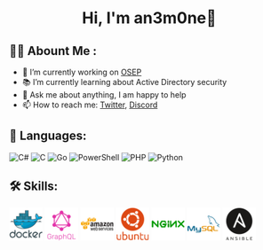 <h1 align="center">Hi, I'm an3m0ne👋</h1>

## 💁‍♂️ Abount Me :
- 🔭 I’m currently working on [OSEP](https://www.offensive-security.com/pen300-osep/)
- 📚 I’m currently learning about Active Directory security
- 💬 Ask me about anything, I am happy to help
- 📫 How to reach me: [Twitter](https://twitter.com/an3m0ne_635), [Discord](https://discordapp.com/users/806811327477579796)

## 📝 Languages:
 ![C#](https://img.shields.io/badge/c%23-%23239120.svg?style=plastic&logo=c-sharp&logoColor=white)
 ![C](https://img.shields.io/badge/c-%2300599C.svg?style=for-plastic&logo=c&logoColor=white)
 ![Go](https://img.shields.io/badge/go-%2300ADD8.svg?style=plastic&logo=go&logoColor=white)
 ![PowerShell](https://img.shields.io/badge/powershell-071d49?logo=powershell&logoColor=white&style=plastic)
 ![PHP](https://img.shields.io/badge/php-%23777BB4.svg?style=plastic&logo=php&logoColor=white)
 ![Python](https://img.shields.io/badge/python-3670A0?style=plastic&logo=python&logoColor=ffdd54)

## 🛠️ Skills:
<div style="white-space: nowrap;">
<img src="https://raw.githubusercontent.com/devicons/devicon/master/icons/docker/docker-original-wordmark.svg" height="60px">
<img src="https://raw.githubusercontent.com/devicons/devicon/master/icons/graphql/graphql-plain-wordmark.svg" height="60px">
<img src="https://raw.githubusercontent.com/devicons/devicon/master/icons/amazonwebservices/amazonwebservices-original-wordmark.svg" height="60px">
<img src="https://raw.githubusercontent.com/devicons/devicon/master/icons/ubuntu/ubuntu-plain-wordmark.svg" height="60px">
<img src="https://raw.githubusercontent.com/devicons/devicon/master/icons/nginx/nginx-original.svg" height="60px">
<img src="https://raw.githubusercontent.com/devicons/devicon/master/icons/mysql/mysql-original-wordmark.svg" height="60px">
<img src="https://raw.githubusercontent.com/devicons/devicon/master/icons/ansible/ansible-original-wordmark.svg" height="60px">
</div>
